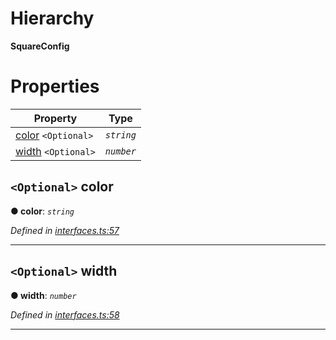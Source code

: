 

# Hierarchy

**SquareConfig**

# Properties

|Property|Type|
|--------|----|
|[color](_interfaces_.interfaces.squareconfig.md#color) `<Optional>`| *`string`*|
|[width](_interfaces_.interfaces.squareconfig.md#width) `<Optional>`| *`number`*|

<a id="color"></a>

## `<Optional>` color

**●  color**:  *`string`* 

*Defined in [interfaces.ts:57](https://github.com/tgreyjs/typedoc-plugin-markdown/blob/master/tests/src/interfaces.ts#L57)*

___

<a id="width"></a>

## `<Optional>` width

**●  width**:  *`number`* 

*Defined in [interfaces.ts:58](https://github.com/tgreyjs/typedoc-plugin-markdown/blob/master/tests/src/interfaces.ts#L58)*

___

